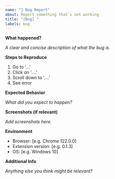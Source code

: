 ```yaml
---
name: "🐛 Bug Report"
about: Report something that's not working
title: "[Bug] "
labels: bug
---
```


**What happened?**

_A clear and concise description of what the bug is._

**Steps to Reproduce**

1. Go to '...'
2. Click on '....'
3. Scroll down to '....'
4. See error

**Expected Behavior**

_What did you expect to happen?_

**Screenshots (if relevant)**

_Add screenshots here._

**Environment**

- Browser: [e.g. Chrome 122.0.0]
- Extension version: [e.g. 0.1.3]
- OS: [e.g. Windows 10]

**Additional Info**

_Anything else you think might be relevant?_
